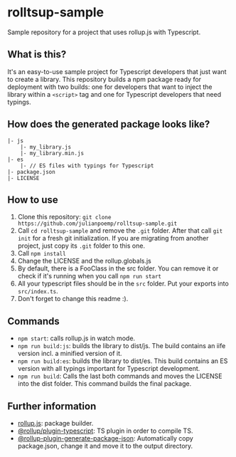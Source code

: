 # rolltsup-sample
Sample repository for a project that uses rollup.js with Typescript.

## What is this?
It's an easy-to-use sample project for Typescript developers that just want to create a library. This repository builds a npm package ready for deployment with two builds: one for developers that want to inject the library within a `<script>` tag and one for Typescript developers that need typings. 

## How does the generated package looks like?
````
|- js
    |- my_library.js
    |- my_library.min.js
|- es
    |- // ES files with typings for Typescript
|- package.json
|- LICENSE
````

## How to use

1. Clone this repository:  ```git clone https://github.com/julianpoemp/rolltsup-sample.git```
2. Call `cd rolltsup-sample` and remove the `.git` folder. After that call `git init` for a fresh git initialization. If you are migrating from another project, just copy its `.git` folder to this one.
2. Call ```npm install```
3. Change the LICENSE and the rollup.globals.js
4. By default, there is a FooClass in the src folder. You can remove it or check if it's running when you call ````npm run start````
5. All your typescript files should be in the `src` folder. Put your exports into `src/index.ts`.
6. Don't forget to change this readme :).

## Commands

- `npm start`: calls rollup.js in watch mode.
- `npm run build:js`: builds the library to dist/js. The build contains an iife version incl. a minified version of it.
- `npm run build:es`: builds the library to dist/es. This build contains an ES version with all typings important for Typescript development.
- `npm run build`: Calls the last both commands and moves the LICENSE into the dist folder. This command builds the final package.

## Further information

- [rollup.js](http://rollupjs.org/guide/en/): package builder.
- [@rollup/plugin-typescript](https://www.npmjs.com/package/@rollup/plugin-typescript): TS plugin in order to compile TS.
- [@rollup-plugin-generate-package-json](https://www.npmjs.com/package/rollup-plugin-generate-package-json): Automatically copy package.json, change it and move it to the output directory.
